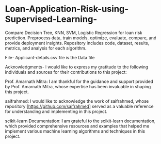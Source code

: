 # Loan-Application-Risk-using-Supervised-Learning-
Compare Decision Tree, KNN, SVM, Logistic Regression for loan risk prediction. Preprocess data, train models, optimize, evaluate, compare, and provide deployment insights. Repository includes code, dataset, results, metrics, and analysis for each algorithm.

File-
Applicant-details.csv file is the Data file

Acknowledgments-
I would like to express my gratitude to the following individuals and sources for their contributions to this project:

Prof. Amarnath Mitra: I am thankful for the guidance and support provided by Prof. Amarnath Mitra, whose expertise has been invaluable in shaping this project.

saifrahmed: I would like to acknowledge the work of saifrahmed, whose repository [https://github.com/saifrahmed] served as a valuable reference for understanding and implementing in this project.

scikit-learn Documentation: I am grateful to the scikit-learn documentation, which provided comprehensive resources and examples that helped me implement various machine learning algorithms and techniques in this project.
